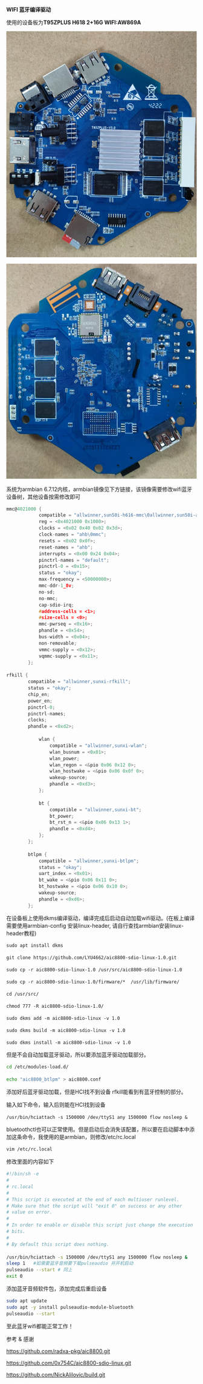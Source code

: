 **WIFI 蓝牙编译驱动**

使用的设备板为**T95ZPLUS  H618 2+16G WIFI:AW869A** 

![image-20240829160706955](Readme.assets/image-20240829160706955.png)

![image-20240829160738834](Readme.assets/image-20240829160738834.png)



系统为armbian 6.7.12内核，armbian镜像见下方链接，该镜像需要修改wifi蓝牙设备树，其他设备按需修改即可

```c
mmc@4021000 {
			compatible = "allwinner,sun50i-h616-mmc\0allwinner,sun50i-a100-mmc";
			reg = <0x4021000 0x1000>;
			clocks = <0x02 0x40 0x02 0x3d>;
			clock-names = "ahb\0mmc";
			resets = <0x02 0x0f>;
			reset-names = "ahb";
			interrupts = <0x00 0x24 0x04>;
			pinctrl-names = "default";
			pinctrl-0 = <0x15>;
			status = "okay";
			max-frequency = <50000000>;
			mmc-ddr-1_8v;
			no-sd;
			no-mmc;
			cap-sdio-irq;
			#address-cells = <1>;
			#size-cells = <0>;
			mmc-pwrseq = <0x16>;
			phandle = <0x54>;
			bus-width = <0x04>;
			non-removable;
			vmmc-supply = <0x12>;
			vqmmc-supply = <0x11>;
		};

rfkill {
        compatible = "allwinner,sunxi-rfkill";
        status = "okay";
        chip_en;
        power_en;
        pinctrl-0;
        pinctrl-names;
        clocks;
        phandle = <0xd2>;

            wlan {
                compatible = "allwinner,sunxi-wlan";
                wlan_busnum = <0x01>;
                wlan_power;
                wlan_regon = <&pio 0x06 0x12 0>;
                wlan_hostwake = <&pio 0x06 0x0f 0>;
                wakeup-source;
                phandle = <0xd3>;
            };

            bt {
                compatible = "allwinner,sunxi-bt";
                bt_power;
                bt_rst_n = <&pio 0x06 0x13 1>;
                phandle = <0xd4>;
            };
        };
        
        btlpm {
            compatible = "allwinner,sunxi-btlpm";
            status = "okay";
            uart_index = <0x01>;
            bt_wake = <&pio 0x06 0x11 0>;
            bt_hostwake = <&pio 0x06 0x10 0>;
            wakeup-source;
            phandle = <0xd6>;
        };
```



在设备板上使用dkms编译驱动，编译完成后启动自动加载wifi驱动。(在板上编译需要使用armbian-config 安装linux-header, 请自行查找armbian安装linux-header教程)

```shell
sudo apt install dkms 

git clone https://github.com/LYU4662/aic8800-sdio-linux-1.0.git 

sudo cp -r aic8800-sdio-linux-1.0 /usr/src/aic8800-sdio-linux-1.0 

sudo cp -r aic8800-sdio-linux-1.0/firmware/*  /usr/lib/firmware/ 

cd /usr/src/

chmod 777 -R aic8800-sdio-linux-1.0/

sudo dkms add -m aic8800-sdio-linux -v 1.0 

sudo dkms build -m aic8800-sdio-linux -v 1.0 

sudo dkms install -m aic8800-sdio-linux -v 1.0
```

但是不会自动加载蓝牙驱动，所以要添加蓝牙驱动加载部分。

```sh
cd /etc/modules-load.d/ 

echo "aic8800_btlpm" > aic8800.conf
```

添加好后蓝牙驱动加载，但是HCI找不到设备  rfkill能看到有蓝牙控制的部分。

输入如下命令，输入后则能在HCI找到设备

`/usr/bin/hciattach -s 1500000 /dev/ttyS1 any 1500000 flow nosleep &`

bluetoothctl也可以正常使用。但是启动后会消失该配置，所以要在启动脚本中添加这条命令，我使用的是armbian，则修改/etc/rc.local

```sh
vim /etc/rc.local
```

修改里面的内容如下

```sh
#!/bin/sh -e
#
# rc.local
#
# This script is executed at the end of each multiuser runlevel.
# Make sure that the script will "exit 0" on success or any other
# value on error.
#
# In order to enable or disable this script just change the execution
# bits.
#
# By default this script does nothing.

/usr/bin/hciattach -s 1500000 /dev/ttyS1 any 1500000 flow nosleep &
sleep 1   #如需要蓝牙音频要下载pulseaudio 并开机启动
pulseaudio --start # 同上
exit 0
```

添加蓝牙音频软件包，添加完成后重启设备
```sh
sudo apt update
sudo apt -y install pulseaudio-module-bluetooth
pulseaudio --start
```

至此蓝牙wifi都能正常工作！



参考 & 感谢

https://github.com/radxa-pkg/aic8800.git

https://github.com/0x754C/aic8800-sdio-linux.git

https://github.com/NickAlilovic/build.git